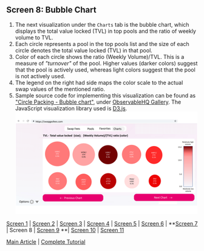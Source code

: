 ## Screen 8: Bubble Chart  
1. The next visualization under the `Charts` tab is the bubble chart, which displays the total value locked (TVL) in top pools and the ratio of weekly volume to TVL.
2. Each circle represents a pool in the top pools list and the size of each circle denotes the total value locked (TVL) in that pool.
3. Color of each circle shows the ratio (Weekly Volume)/TVL. This is a measure of _"turnover"_ of the pool. Higher values (darker colors) suggest that the pool is actively used, whereas light colors suggest that the pool is not actively used.
4. The legend on the right had side maps the color scale to the actual swap values of the mentioned ratio.
5. Sample source code for implementing this visualization can be found as ["Circle Packing - Bubble chart"](https://observablehq.com/@d3/bubble-chart), under [ObservableHQ Gallery](https://observablehq.com/@d3/gallery). The JavaScript visualization library used is [D3.js](https://d3js.org).
![](./figures/SwapGasFees_Design_08_new.png)

[Screen 1](Screen01.md) | [Screen 2](Screen02.md) | [Screen 3](Screen03.md) | [Screen 4](Screen04.md) | [Screen 5](Screen05.md) | [Screen 6](Screen06.md) | **[Screen 7](Screen07.md) | Screen 8 | [Screen 9](Screen09.md) **| [Screen 10](Screen10.md) | [Screen 11](Screen11.md) 

[Main Article](../README.md) | [Complete Tutorial](../Tutorial.md) 
